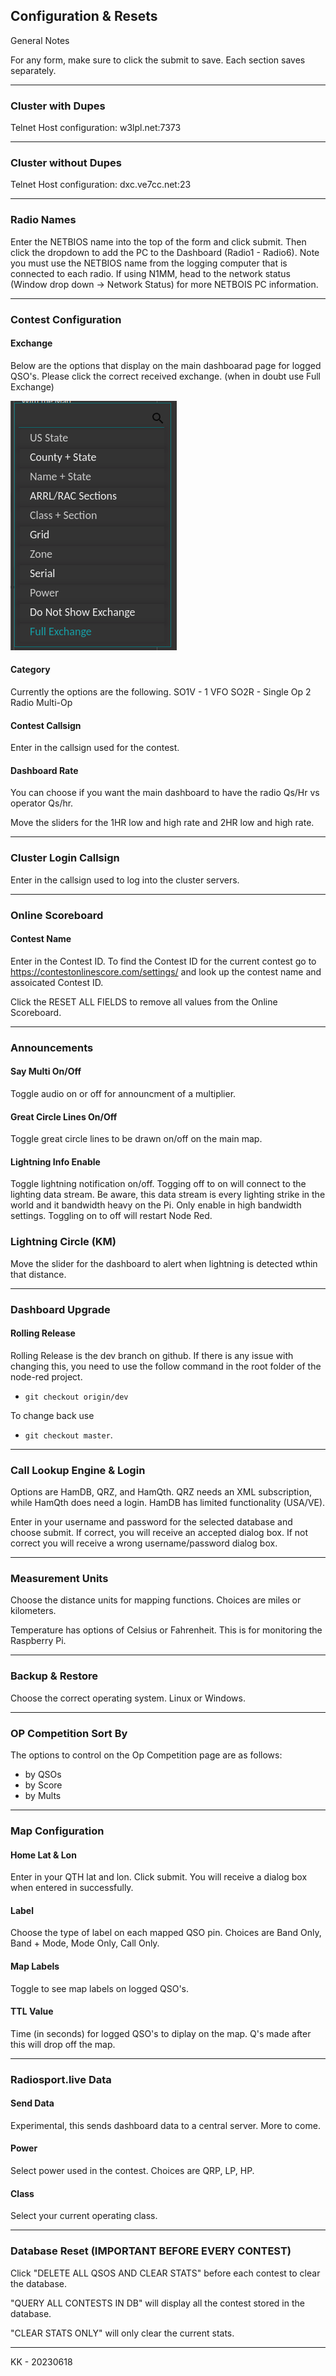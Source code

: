 ## Configuration & Resets

General Notes

For any form, make sure to click the submit to save. Each section saves separately.

---

### Cluster with Dupes
Telnet Host configuration: w3lpl.net:7373

---

### Cluster without Dupes
Telnet Host configuration: dxc.ve7cc.net:23

---

### Radio Names
Enter the NETBIOS name into the top of the form and click submit.  Then click the dropdown to add the PC to the Dashboard (Radio1 - Radio6).
Note you must use the NETBIOS name from the logging computer that is connected to each radio. If using N1MM, head to the network status (Window drop down -> Network Status) for more NETBOIS PC information.

---

### Contest Configuration
#### Exchange
Below are the options that display on the main dashboarad page for logged QSO's. Please click the correct received exchange.
(when in doubt use Full Exchange)

![Exchange Category](../pics/config&Reset/Exchange.png)

#### Category
Currently the options are the following.
SO1V - 1 VFO
SO2R - Single Op 2 Radio
Multi-Op

#### Contest Callsign
Enter in the callsign used for the contest.

#### Dashboard Rate
You can choose if you want the main dashboard to have the radio Qs/Hr vs operator Qs/hr.

Move the sliders for the 1HR low and high rate and 2HR low and high rate.

---

### Cluster Login Callsign
Enter in the callsign used to log into the cluster servers.

---

### Online Scoreboard

#### Contest Name
Enter in the Contest ID.  To find the Contest ID for the current contest go to https://contestonlinescore.com/settings/ and look up the contest name and assoicated Contest ID.

Click the RESET ALL FIELDS to remove all values from the Online Scoreboard. 

---

### Announcements

#### Say Multi On/Off
Toggle audio on or off for announcment of a multiplier. 

#### Great Circle Lines On/Off
Toggle great circle lines to be drawn on/off on the main map.

#### Lightning Info Enable
Toggle lightning notification on/off.  Togging off to on will connect to the lighting data stream.  Be aware, this data stream is every lighting strike in the world and it bandwidth heavy on the Pi.  Only enable in high bandwidth settings.  Toggling on to off will restart Node Red.

### Lightning Circle (KM)
Move the slider for the dashboard to alert when lightning is detected wthin that distance. 

---

### Dashboard Upgrade

#### Rolling Release

Rolling Release is the dev branch on github.
If there is any issue with changing this, you need to use the follow command in the root folder of the node-red project.

* `git checkout origin/dev`

To change back use 

* `git checkout master`.

---

### Call Lookup Engine & Login

Options are HamDB, QRZ, and HamQth.
QRZ needs an XML subscription, while HamQth does need a login.
HamDB has limited functionality (USA/VE).

Enter in your username and password for the selected database and choose submit.  If correct, you will receive an accepted dialog box.  If not correct you will receive a wrong username/password dialog box.

---

### Measurement Units

Choose the distance units for mapping functions.  Choices are miles or kilometers.

Temperature has options of Celsius or Fahrenheit.  This is for monitoring the Raspberry Pi.

---

### Backup & Restore

Choose the correct operating system.  Linux or Windows.

---

### OP Competition Sort By

The options to control on the Op Competition page are as follows:
* by QSOs
* by Score
* by Mults

---

### Map Configuration

#### Home Lat & Lon
Enter in your QTH lat and lon.  Click submit.  You will receive a dialog box when entered in successfully. 

#### Label
Choose the type of label on each mapped QSO pin.  Choices are Band Only, Band + Mode, Mode Only, Call Only.

#### Map Labels
Toggle to see map labels on logged QSO's.

#### TTL Value
Time (in seconds) for logged QSO's to diplay on the map.  Q's made after this will drop off the map.

---

### Radiosport.live Data

#### Send Data
Experimental, this sends dashboard data to a central server.  More to come.

#### Power
Select power used in the contest.  Choices are QRP, LP, HP.

#### Class
Select your current operating class.  

---

### Database Reset (IMPORTANT BEFORE EVERY CONTEST)
Click "DELETE ALL QSOS AND CLEAR STATS" before each contest to clear the database.

"QUERY ALL CONTESTS IN DB" will display all the contest stored in the database.

"CLEAR STATS ONLY" will only clear the current stats.

---

KK - 20230618
